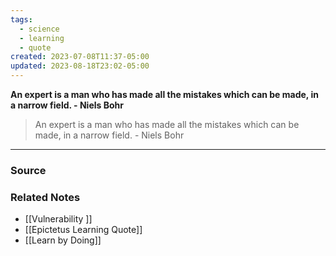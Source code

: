 ```yaml
---
tags:
  - science
  - learning
  - quote
created: 2023-07-08T11:37-05:00
updated: 2023-08-18T23:02-05:00
---
```

**An expert is a man who has made all the mistakes which can be made, in a narrow field. - Niels Bohr**

> An expert is a man who has made all the mistakes which can be made, in a narrow field. - Niels Bohr

---

### Source


### Related Notes
- [[Vulnerability ]] 
- [[Epictetus Learning Quote]] 
- [[Learn by Doing]]